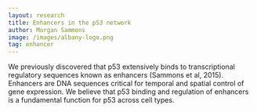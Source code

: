 ```yaml
---
layout: research
title: Enhancers in the p53 network
author: Morgan Sammons
image: /images/albany-logo.png
tag: enhancer
---
```


We previously discovered that p53 extensively binds to transcriptional regulatory sequences known as enhancers (Sammons et al, 2015).  Enhancers are DNA sequences critical for temporal and spatial control of gene expression. We believe that p53 binding and regulation of enhancers is a fundamental function for p53 across cell types.